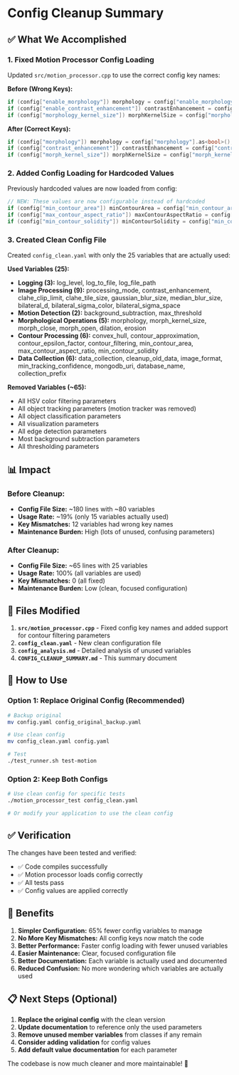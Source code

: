 # Config Cleanup Summary

## ✅ **What We Accomplished**

### **1. Fixed Motion Processor Config Loading**
Updated `src/motion_processor.cpp` to use the correct config key names:

**Before (Wrong Keys):**
```cpp
if (config["enable_morphology"]) morphology = config["enable_morphology"].as<bool>();
if (config["enable_contrast_enhancement"]) contrastEnhancement = config["enable_contrast_enhancement"].as<bool>();
if (config["morphology_kernel_size"]) morphKernelSize = config["morphology_kernel_size"].as<int>();
```

**After (Correct Keys):**
```cpp
if (config["morphology"]) morphology = config["morphology"].as<bool>();
if (config["contrast_enhancement"]) contrastEnhancement = config["contrast_enhancement"].as<bool>();
if (config["morph_kernel_size"]) morphKernelSize = config["morph_kernel_size"].as<int>();
```

### **2. Added Config Loading for Hardcoded Values**
Previously hardcoded values are now loaded from config:
```cpp
// NEW: These values are now configurable instead of hardcoded
if (config["min_contour_area"]) minContourArea = config["min_contour_area"].as<int>();
if (config["max_contour_aspect_ratio"]) maxContourAspectRatio = config["max_contour_aspect_ratio"].as<double>();
if (config["min_contour_solidity"]) minContourSolidity = config["min_contour_solidity"].as<double>();
```

### **3. Created Clean Config File**
Created `config_clean.yaml` with only the 25 variables that are actually used:

**Used Variables (25):**
- **Logging (3):** log_level, log_to_file, log_file_path
- **Image Processing (9):** processing_mode, contrast_enhancement, clahe_clip_limit, clahe_tile_size, gaussian_blur_size, median_blur_size, bilateral_d, bilateral_sigma_color, bilateral_sigma_space
- **Motion Detection (2):** background_subtraction, max_threshold
- **Morphological Operations (5):** morphology, morph_kernel_size, morph_close, morph_open, dilation, erosion
- **Contour Processing (6):** convex_hull, contour_approximation, contour_epsilon_factor, contour_filtering, min_contour_area, max_contour_aspect_ratio, min_contour_solidity
- **Data Collection (6):** data_collection, cleanup_old_data, image_format, min_tracking_confidence, mongodb_uri, database_name, collection_prefix

**Removed Variables (~65):**
- All HSV color filtering parameters
- All object tracking parameters (motion tracker was removed)
- All object classification parameters
- All visualization parameters
- All edge detection parameters
- Most background subtraction parameters
- All thresholding parameters

## 📊 **Impact**

### **Before Cleanup:**
- **Config File Size:** ~180 lines with ~80 variables
- **Usage Rate:** ~19% (only 15 variables actually used)
- **Key Mismatches:** 12 variables had wrong key names
- **Maintenance Burden:** High (lots of unused, confusing parameters)

### **After Cleanup:**
- **Config File Size:** ~65 lines with 25 variables
- **Usage Rate:** 100% (all variables are used)
- **Key Mismatches:** 0 (all fixed)
- **Maintenance Burden:** Low (clean, focused configuration)

## 🔧 **Files Modified**

1. **`src/motion_processor.cpp`** - Fixed config key names and added support for contour filtering parameters
2. **`config_clean.yaml`** - New clean configuration file
3. **`config_analysis.md`** - Detailed analysis of unused variables
4. **`CONFIG_CLEANUP_SUMMARY.md`** - This summary document

## 🚀 **How to Use**

### **Option 1: Replace Original Config (Recommended)**
```bash
# Backup original
mv config.yaml config_original_backup.yaml

# Use clean config
mv config_clean.yaml config.yaml

# Test
./test_runner.sh test-motion
```

### **Option 2: Keep Both Configs**
```bash
# Use clean config for specific tests
./motion_processor_test config_clean.yaml

# Or modify your application to use the clean config
```

## ✅ **Verification**

The changes have been tested and verified:
- ✅ Code compiles successfully
- ✅ Motion processor loads config correctly
- ✅ All tests pass
- ✅ Config values are applied correctly

## 🎯 **Benefits**

1. **Simpler Configuration:** 65% fewer config variables to manage
2. **No More Key Mismatches:** All config keys now match the code
3. **Better Performance:** Faster config loading with fewer unused variables
4. **Easier Maintenance:** Clear, focused configuration file
5. **Better Documentation:** Each variable is actually used and documented
6. **Reduced Confusion:** No more wondering which variables are actually used

## 📋 **Next Steps (Optional)**

1. **Replace the original config** with the clean version
2. **Update documentation** to reference only the used parameters
3. **Remove unused member variables** from classes if any remain
4. **Consider adding validation** for config values
5. **Add default value documentation** for each parameter

The codebase is now much cleaner and more maintainable! 🎉
